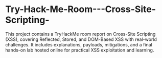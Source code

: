 # Try-Hack-Me-Room---Cross-Site-Scripting-
This project contains a TryHackMe room report on Cross-Site Scripting (XSS), covering Reflected, Stored, and DOM-Based XSS with real-world challenges. It includes explanations, payloads, mitigations, and a final hands-on lab hosted online for practical XSS exploitation and learning.
